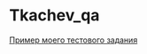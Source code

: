 # Tkachev_qa
[Пример моего тестового задания](https://docs.google.com/spreadsheets/d/1KRaxlsM32AiEW6zjzwumgh50OcqggzsLcUTVkKTlvpg/edit#gid=0)
